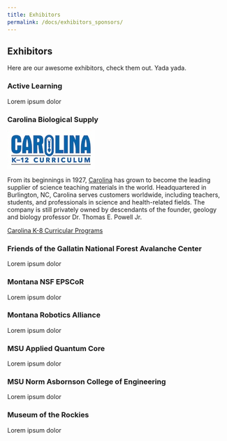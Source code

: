 ```yaml
---
title: Exhibitors
permalink: /docs/exhibitors_sponsors/
---
```


## Exhibitors

Here are our awesome exhibitors, check them out. Yada yada.

### Active Learning

Lorem ipsum dolor

### Carolina Biological Supply

![Carolina Biological Supply](../_docs/images/carolina.jpg)

From its beginnings in 1927, [Carolina](www.carolina.com) has grown to become the leading supplier of science teaching materials in the world. Headquartered in Burlington, NC, Carolina serves customers worldwide, including teachers, students, and professionals in science and health-related fields. The company is still privately owned by descendants of the founder, geology and biology professor Dr. Thomas E. Powell Jr.
 
[Carolina K-8 Curricular Programs](https://www.carolina.com/k-8-curriculum-programs)


### Friends of the Gallatin National Forest Avalanche Center

Lorem ipsum dolor

### Montana NSF EPSCoR

Lorem ipsum dolor

### Montana Robotics Alliance

Lorem ipsum dolor

### MSU Applied Quantum Core

Lorem ipsum dolor

### MSU Norm Asbornson College of Engineering

Lorem ipsum dolor

### Museum of the Rockies

Lorem ipsum dolor